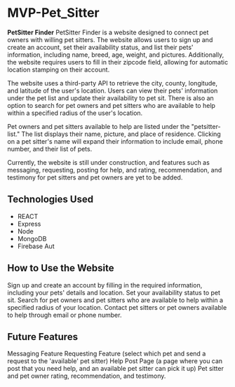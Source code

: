 # MVP-Pet_Sitter

**PetSitter Finder**
PetSitter Finder is a website designed to connect pet owners with willing pet sitters. The website allows users to sign up and create an account, set their availability status, and list their pets' information, including name, breed, age, weight, and pictures. Additionally, the website requires users to fill in their zipcode field, allowing for automatic location stamping on their account.

The website uses a third-party API to retrieve the city, county, longitude, and latitude of the user's location. Users can view their pets' information under the pet list and update their availability to pet sit. There is also an option to search for pet owners and pet sitters who are available to help within a specified radius of the user's location.

Pet owners and pet sitters available to help are listed under the "petsitter-list." The list displays their name, picture, and place of residence. Clicking on a pet sitter's name will expand their information to include email, phone number, and their list of pets.

Currently, the website is still under construction, and features such as messaging, requesting, posting for help, and rating, recommendation, and testimony for pet sitters and pet owners are yet to be added.

## **Technologies Used**
- REACT
- Express
- Node
- MongoDB
- Firebase Aut

## **How to Use the Website**
Sign up and create an account by filling in the required information, including your pets' details and location.
Set your availability status to pet sit.
Search for pet owners and pet sitters who are available to help within a specified radius of your location.
Contact pet sitters or pet owners available to help through email or phone number.

## **Future Features**
Messaging Feature
Requesting Feature (select which pet and send a request to the 'available' pet sitter)
Help Post Page (a page where you can post that you need help, and an available pet sitter can pick it up)
Pet sitter and pet owner rating, recommendation, and testimony.
